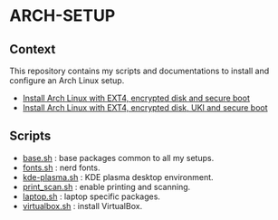 # ARCH-SETUP 

## Context
This repository contains my scripts and documentations to install and configure an Arch Linux setup.

- [Install Arch Linux with EXT4, encrypted disk and secure boot](./docs/arch_setup_encryped_secureboot.md)
- [Install Arch Linux with EXT4, encrypted disk, UKI and secure boot](./docs/arch_setup_encryped_UKI_secureboot.md)


## Scripts

- [base.sh](./scripts/install-base.sh) : base packages common to all my setups.
- [fonts.sh](./scripts/install-fonts.sh) : nerd fonts.
- [kde-plasma.sh](./scripts/kde-plasma.sh) : KDE plasma desktop environment.
- [print_scan.sh](./scripts/print_scan.sh) : enable printing and scanning.
- [laptop.sh](./scripts/laptop.sh) : laptop specific packages.
- [virtualbox.sh](./scripts/virtualbox.sh) : install VirtualBox.

